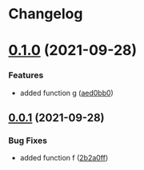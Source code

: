 # Changelog

# [0.1.0](https://github.com/jaantollander/SemanticReleaseDemo.jl/compare/v0.0.1...v0.1.0) (2021-09-28)


### Features

* added function g ([aed0bb0](https://github.com/jaantollander/SemanticReleaseDemo.jl/commit/aed0bb0723300c4589d154d0e47f926215c44f2c))

## [0.0.1](https://github.com/jaantollander/SemanticReleaseDemo.jl/compare/v0.0.0...v0.0.1) (2021-09-28)


### Bug Fixes

* added function f ([2b2a0ff](https://github.com/jaantollander/SemanticReleaseDemo.jl/commit/2b2a0ff4c8e9d612ac97d56e9b1d022f21a8ab1a))
